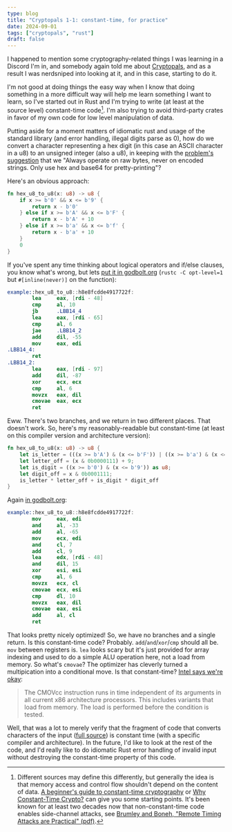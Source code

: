 ```yaml
---
type: blog
title: "Cryptopals 1-1: constant-time, for practice"
date: 2024-09-01
tags: ["cryptopals", "rust"]
draft: false
---
```


I happened to mention some cryptography-related things I was
learning in a Discord I'm in, and somebody again told me about
[Cryptopals](https://cryptopals.com/), and as a result I was nerdsniped into
looking at it, and in this case, starting to do it.

I'm not good at doing things the easy way when I know that doing
something in a more difficult way will help me learn something I want
to learn, so I've started out in Rust and I'm trying to write (at least
at the source level) constant-time code[^1]. I'm also trying to avoid
third-party crates in favor of my own code for low level manipulation
of data.

[^1]: Different sources may define this differently, but generally the idea
is that memory access and control flow shouldn't depend on the content
of data. [A beginner's guide to constant-time cryptography](https://www.chosenplaintext.ca/articles/beginners-guide-constant-time-cryptography.html) or [Why Constant-Time Crypto?](https://www.bearssl.org/constanttime.html) can give you some starting points. It's been known for 
at least two decades now that non-constant-time code enables side-channel
attacks, see [Brumley and Boneh, "Remote Timing Attacks are Practical" (pdf)](https://crypto.stanford.edu/~dabo/papers/ssl-timing.pdf).

Putting aside for a moment matters of idiomatic rust and usage of
the standard library (and error handling, illegal digits parse as 0),
how do we convert a character representing
a hex digit (in this case an ASCII character in a u8) to an unsigned
integer (also a u8), in keeping with the
[problem's suggestion](https://cryptopals.com/sets/1/challenges/1) that
we "Always operate on raw bytes, never on encoded strings.
Only use hex and base64 for pretty-printing"?

Here's an obvious approach:

```Rust
fn hex_u8_to_u8(x: u8) -> u8 {
    if x >= b'0' && x <= b'9' {
        return x - b'0'
    } else if x >= b'A' && x <= b'F' {
        return x - b'A' + 10
    } else if x >= b'a' && x <= b'f' {
        return x - b'a' + 10
    }
    0
}
```

If you've spent any time thinking about logical operators and if/else clauses,
you know what's wrong, but lets [put it in godbolt.org](https://godbolt.org/z/d8j3bvKaM)
(`rustc -C opt-level=1` but `#[inline(never)]` on the function):

```NASM
example::hex_u8_to_u8::h8e8fcdde4917722f:
        lea     eax, [rdi - 48]
        cmp     al, 10
        jb      .LBB14_4
        lea     eax, [rdi - 65]
        cmp     al, 6
        jae     .LBB14_2
        add     dil, -55
        mov     eax, edi
.LBB14_4:
        ret
.LBB14_2:
        lea     eax, [rdi - 97]
        add     dil, -87
        xor     ecx, ecx
        cmp     al, 6
        movzx   eax, dil
        cmovae  eax, ecx
        ret
```

Eww. There's two branches, and we return in two different places. That doesn't work.
So, here's my reasonably-readable but constant-time (at least on this compiler
version and architecture version):

```Rust
fn hex_u8_to_u8(x: u8) -> u8 {
    let is_letter = (((x >= b'A') & (x <= b'F')) | ((x >= b'a') & (x <=b'f'))) as u8;
    let letter_off = (x & 0b0000111) + 9;
    let is_digit = ((x >= b'0') & (x <= b'9')) as u8;
    let digit_off = x & 0b0001111;
    is_letter * letter_off + is_digit * digit_off
}
```

Again [in godbolt.org](https://godbolt.org/z/d4n6rWP77):

```NASM
example::hex_u8_to_u8::h8e8fcdde4917722f:
        mov     eax, edi
        and     al, -33
        add     al, -65
        mov     ecx, edi
        and     cl, 7
        add     cl, 9
        lea     edx, [rdi - 48]
        and     dil, 15
        xor     esi, esi
        cmp     al, 6
        movzx   ecx, cl
        cmovae  ecx, esi
        cmp     dl, 10
        movzx   eax, dil
        cmovae  eax, esi
        add     al, cl
        ret
```

That looks pretty nicely optimized! So, we have no branches and a single return.
Is this constant-time code? Probably. `add`/`and`/`xor`/`cmp` should all be.
`mov` between registers is. `lea` looks scary but it's just provided for array
indexing and used to do a simple ALU operation here, not a load from memory. So
what's `cmovae`? The optimizer has cleverly turned a multipication into a
conditional move. Is that constant-time? [Intel says we're
okay](https://www.intel.com/content/www/us/en/developer/articles/technical/software-security-guidance/secure-coding/mitigate-timing-side-channel-crypto-implementation.html):

> The CMOVcc instruction runs in time independent of its arguments in all current x86 architecture processors. This includes variants that load from memory. The load is performed before the condition is tested.

Well, that was a lot to merely verify that the fragment of code
that converts characters of the input
([full source](https://github.com/jamagin/cryptopals/blob/806d2cfad5847f4fda1ddaa8c8c788d14ba25723/src/util.rs#L4))
is constant time (with a specific compiler and architecture). In the
future, I'd like to look at the rest of the code, and I'd really
like to do idiomatic Rust error handling of invalid input without
destroying the constant-time property of this code.
